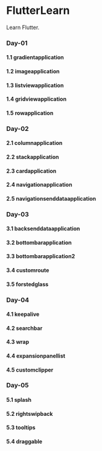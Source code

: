# FlutterLearn

Learn Flutter.

### Day-01

####     1.1 gradientapplication

####     1.2 imageapplication

####     1.3 listviewapplication

####     1.4 gridviewapplication

####     1.5 rowapplication

### Day-02

####     2.1 columnapplication

####     2.2 stackapplication

####     2.3 cardapplication

####     2.4 navigationapplication

####     2.5 navigationsenddataapplication

### Day-03 

####     3.1 backsenddataapplication

#### 	3.2 bottombarapplication

#### 	3.3 bottombarapplication2

#### 	3.4 customroute

#### 	3.5 forstedglass

### Day-04

#### 	4.1 keepalive

#### 	4.2 searchbar

#### 	4.3 wrap

#### 	4.4 expansionpanellist

#### 	4.5 customclipper

### Day-05

#### 	5.1 splash

#### 	5.2 rightswipback

#### 	5.3 tooltips

#### 	5.4 draggable